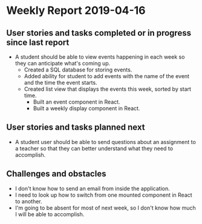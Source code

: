 # Weekly Report 2019-04-16

## User stories and tasks completed or in progress since last report

- A student should be able to view events happening in each week so they can anticipate what's coming up.
  - Created a SQL database for storing events.
  - Added ability for student to add events with the name of the event and the time the event starts.
  - Created list view that displays the events this week, sorted by start time.
    - Built an event component in React.
    - Built a weekly display component in React.

## User stories and tasks planned next

- A student user should be able to send questions about an assignment to a teacher so that they can better understand what they need to accomplish.

## Challenges and obstacles

- I don't know how to send an email from inside the application.
- I need to look up how to switch from one mounted component in React to another.
- I'm going to be absent for most of next week, so I don't know how much I will be able to accomplish.
